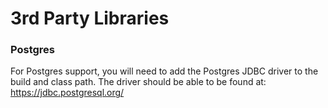 # 3rd Party Libraries

### Postgres
For Postgres support, you will need to add the Postgres JDBC driver to the build and class path. The driver should be able to be found at:
https://jdbc.postgresql.org/
